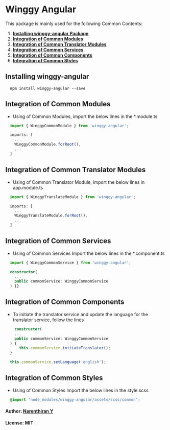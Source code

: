 # Winggy Angular

This package is mainly used for the following Common Contents:

1. [**Installing winggy-angular Package**](<#installingwinggy-angular>)
2. [**Integration of Common Modules**](<#integrationofCommonModules>)
3. [**Integration of Common Translator Modules**](<#Integration of Common Translator Modules>)
4. [**Integration of Common Services**](<#Integration of Common Services>)
5. [**Integration of Common Components**](<#Integration of Common Components>)
6. [**Integration of Common Styles**](<#Integration of Common Styles>)

## Installing winggy-angular
```
  npm install winggy-angular --save
```

## Integration of Common Modules

* Using of Common Modules, import the below lines in the *.module.ts

``` ts
  import { WinggyCommonModule } from 'winggy-angular';

  imports: [
    ...
    WinggyCommonModule.forRoot(),
    ...
  ]
```
## Integration of Common Translator Modules

* Using of Common Translator Module, import the below lines in app.module.ts

``` ts
  import { WinggyTranslateModule } from 'winggy-angular';

  imports: [
    ...
    WinggyTranslateModule.forRoot(),
    ...
  ]
```

## Integration of Common Services

* Using of Common Services Import the below lines in the *.component.ts

``` ts
  import { WinggyCommonService } from 'winggy-angular';

  constructor(
    ...
    public commonService: WinggyCommonService
  ) {}
```

## Integration of Common Components

* To initiate the translator service and update the language for the translator service, follow the lines

``` ts
    constructor(
    ...
    public commonService: WinggyCommonService
  ) {
      this.commonService.initiateTranslator();
  }

  this.commonService.setLanguage('english');
```

## Integration of Common Styles

* Using of Common Styles Import the below lines in the style.scss

``` scss
  @import "node_modules/winggy-angular/assets/scss/common";
```


#### Author: [Narenthiran Y](http://github.com/ynarenthiran)
#### License: MIT
